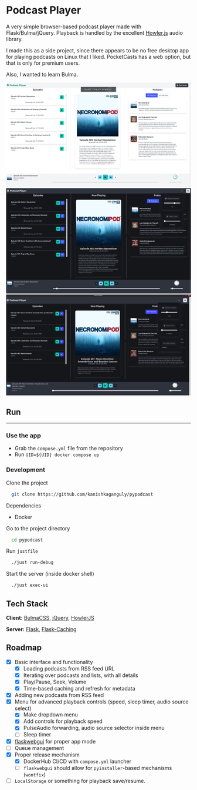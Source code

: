 
# Podcast Player

A very simple browser-based podcast player made with Flask/Bulma/jQuery.
Playback is handled by the excellent [Howler.js](https://github.com/goldfire/howler.js) audio library.

I made this as a side project, since there appears to be no free desktop app for playing podcasts on Linux that I liked. PocketCasts has a web option, but that is only for premium users.

Also, I wanted to learn Bulma.

![Player v1](https://github.com/kanishkaganguly/pypodcast/blob/master/player.png?raw=true)
![Player Dark Mode with Advanced Menu](https://github.com/kanishkaganguly/pypodcast/blob/master/player_dark_menu.png?raw=true)
![Player GUI Mode with Advanced Menu](https://github.com/kanishkaganguly/pypodcast/blob/master/player_gui.png?raw=true)

## Run
---
### Use the app
- Grab the `compose.yml` file from the repository
- Run `UID=${UID} docker compose up`

### Development
Clone the project

```bash
  git clone https://github.com/kanishkaganguly/pypodcast
```

Dependencies
- Docker

Go to the project directory

```bash
  cd pypodcast
```

Run `justfile`

```bash
  ./just run-debug
```

Start the server (inside docker shell)

```bash
  ./just exec-ui
```


## Tech Stack

**Client:** [BulmaCSS](https://bulma.io/), [jQuery](https://jquery.com/), [HowlerJS](https://github.com/goldfire/howler.js)

**Server:** [Flask](https://flask.palletsprojects.com/en/stable/), [Flask-Caching](https://flask-caching.readthedocs.io/en/latest/)


## Roadmap

- [x] Basic interface and functionality
    - [x]  Loading podcasts from RSS feed URL
    - [x]  Iterating over podcasts and lists, with all details
    - [x]  Play/Pause, Seek, Volume
    - [x]  Time-based caching and refresh for metadata
- [x]  Adding new podcasts from RSS feed
- [x]  Menu for advanced playback controls (speed, sleep timer, audio source select)
    - [x]  Make dropdown menu
    - [x]  Add controls for playback speed
    - [x]  PulseAudio forwarding, audio source selector inside menu
    - [ ]  Sleep timer
- [x] [flaskwebgui](https://github.com/ClimenteA/flaskwebgui) for proper app mode
- [ ] Queue management
- [x]  Proper release mechanism
    - [x] DockerHub CI/CD with `compose.yml` launcher
    - [ ] `flaskwebgui` should allow for `pyinstaller`-based mechanisms (`wontfix`)
- [ ]  `LocalStorage` or something for playback save/resume.
